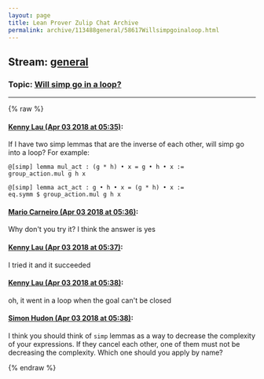 ```yaml
---
layout: page
title: Lean Prover Zulip Chat Archive 
permalink: archive/113488general/58617Willsimpgoinaloop.html
---
```


## Stream: [general](index.html)
### Topic: [Will simp go in a loop?](58617Willsimpgoinaloop.html)

---


{% raw %}
#### [ Kenny Lau (Apr 03 2018 at 05:35)](https://leanprover.zulipchat.com/#narrow/stream/113488-general/topic/Will%20simp%20go%20in%20a%20loop%3F/near/124558352):
If I have two simp lemmas that are the inverse of each other, will simp go into a loop? For example:
```
@[simp] lemma mul_act : (g * h) • x = g • h • x :=
group_action.mul g h x

@[simp] lemma act_act : g • h • x = (g * h) • x :=
eq.symm $ group_action.mul g h x
```

#### [ Mario Carneiro (Apr 03 2018 at 05:36)](https://leanprover.zulipchat.com/#narrow/stream/113488-general/topic/Will%20simp%20go%20in%20a%20loop%3F/near/124558393):
Why don't you try it? I think the answer is yes

#### [ Kenny Lau (Apr 03 2018 at 05:37)](https://leanprover.zulipchat.com/#narrow/stream/113488-general/topic/Will%20simp%20go%20in%20a%20loop%3F/near/124558407):
I tried it and it succeeded

#### [ Kenny Lau (Apr 03 2018 at 05:38)](https://leanprover.zulipchat.com/#narrow/stream/113488-general/topic/Will%20simp%20go%20in%20a%20loop%3F/near/124558449):
oh, it went in a loop when the goal can't be closed

#### [ Simon Hudon (Apr 03 2018 at 05:38)](https://leanprover.zulipchat.com/#narrow/stream/113488-general/topic/Will%20simp%20go%20in%20a%20loop%3F/near/124558451):
I think you should think of `simp` lemmas as a way to decrease the complexity of your expressions. If they cancel each other, one of them must not be decreasing the complexity. Which one should you apply by name?


{% endraw %}
